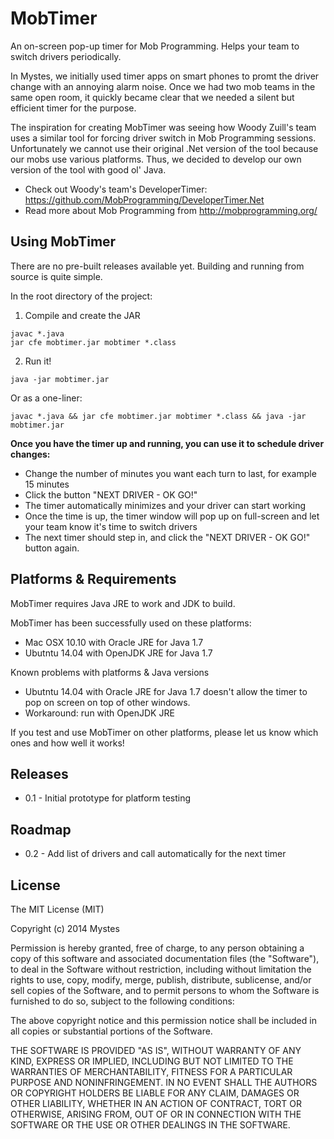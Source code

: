 MobTimer
========

An on-screen pop-up timer for Mob Programming. Helps your team to switch drivers periodically.

In Mystes, we initially used timer apps on smart phones to promt the driver change with an annoying alarm noise. Once we had two mob teams in the same open room, it quickly became clear that we needed a silent but efficient timer for the purpose.

The inspiration for creating MobTimer was seeing how Woody Zuill's team uses a similar tool for forcing driver switch in Mob Programming sessions. Unfortunately we cannot use their original .Net version of the tool because our mobs use various platforms. Thus, we decided to develop our own version of the tool with good ol' Java.

- Check out Woody's team's DeveloperTimer: https://github.com/MobProgramming/DeveloperTimer.Net
- Read more about Mob Programming from http://mobprogramming.org/

## Using MobTimer

There are no pre-built releases available yet. Building and running from source is quite simple.

In the root directory of the project:

1. Compile and create the JAR
```
javac *.java
jar cfe mobtimer.jar mobtimer *.class
```
2. Run it!
```
java -jar mobtimer.jar
```

Or as a one-liner:
```
javac *.java && jar cfe mobtimer.jar mobtimer *.class && java -jar mobtimer.jar
```

**Once you have the timer up and running, you can use it to schedule driver changes:**
* Change the number of minutes you want each turn to last, for example 15 minutes
* Click the button "NEXT DRIVER - OK GO!"
* The timer automatically minimizes and your driver can start working
* Once the time is up, the timer window will pop up on full-screen and let your team know it's time to switch drivers
* The next timer should step in, and click the "NEXT DRIVER - OK GO!" button again.

## Platforms & Requirements

MobTimer requires Java JRE to work and JDK to build.

MobTimer has been successfully used on these platforms:
- Mac OSX 10.10 with Oracle JRE for Java 1.7
- Ubutntu 14.04 with OpenJDK JRE for Java 1.7

Known problems with platforms & Java versions
- Ubutntu 14.04 with Oracle JRE for Java 1.7 doesn't allow the timer to pop on screen on top of other windows.
 - Workaround: run with OpenJDK JRE

If you test and use MobTimer on other platforms, please let us know which ones and how well it works!

## Releases

- 0.1 - Initial prototype for platform testing

## Roadmap

- 0.2 - Add list of drivers and call automatically for the next timer


## License

The MIT License (MIT)

Copyright (c) 2014 Mystes

Permission is hereby granted, free of charge, to any person obtaining a copy
of this software and associated documentation files (the "Software"), to deal
in the Software without restriction, including without limitation the rights
to use, copy, modify, merge, publish, distribute, sublicense, and/or sell
copies of the Software, and to permit persons to whom the Software is
furnished to do so, subject to the following conditions:

The above copyright notice and this permission notice shall be included in all
copies or substantial portions of the Software.

THE SOFTWARE IS PROVIDED "AS IS", WITHOUT WARRANTY OF ANY KIND, EXPRESS OR
IMPLIED, INCLUDING BUT NOT LIMITED TO THE WARRANTIES OF MERCHANTABILITY,
FITNESS FOR A PARTICULAR PURPOSE AND NONINFRINGEMENT. IN NO EVENT SHALL THE
AUTHORS OR COPYRIGHT HOLDERS BE LIABLE FOR ANY CLAIM, DAMAGES OR OTHER
LIABILITY, WHETHER IN AN ACTION OF CONTRACT, TORT OR OTHERWISE, ARISING FROM,
OUT OF OR IN CONNECTION WITH THE SOFTWARE OR THE USE OR OTHER DEALINGS IN THE
SOFTWARE.

